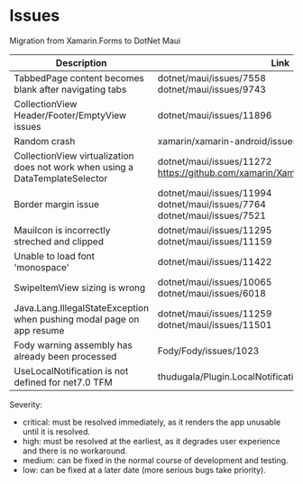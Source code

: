 # Issues

Migration from Xamarin.Forms to DotNet Maui

| Description | Link | Severity | Status | Repro |
| --- | --- | --- | --- | --- |
| TabbedPage content becomes blank after navigating tabs | dotnet/maui/issues/7558 <br /> dotnet/maui/issues/9743 | Critical | Open | [MauiAppTabbedPageBlank](MauiAppTabbedPageBlank) |
| CollectionView Header/Footer/EmptyView issues | dotnet/maui/issues/11896 | High | Open | [MauiAppCollectionViewHeaderOrEmpty](MauiAppCollectionViewHeaderOrEmpty) |
| Random crash | xamarin/xamarin-android/issues/7335 | High | Open | |
| CollectionView virtualization does not work when using a DataTemplateSelector | dotnet/maui/issues/11272 <br /> https://github.com/xamarin/Xamarin.Forms/issues/13045 | Medium | Open | [CollectionViewVirtualization](CollectionViewVirtualization) |
| Border margin issue | dotnet/maui/issues/11994 <br /> dotnet/maui/issues/7764 <br /> dotnet/maui/issues/7521 | Medium | Open | [MauiAppBorderMargin](MauiAppBorderMargin) |
| MauiIcon is incorrectly streched and clipped | dotnet/maui/issues/11295 <br /> dotnet/maui/issues/11159 | Low | Open | [MauiAppIconStretched](MauiAppIconStretched) |
| Unable to load font 'monospace' | dotnet/maui/issues/11422 | Low | Open | [MauiAppFontMonospace](MauiAppFontMonospace) |
| SwipeItemView sizing is wrong | dotnet/maui/issues/10065 <br /> dotnet/maui/issues/6018 | Low | Open | [MauiAppSwipeItemViewSizing](MauiAppSwipeItemViewSizing) |
| Java.Lang.IllegalStateException when pushing modal page on app resume | dotnet/maui/issues/11259 <br /> dotnet/maui/issues/11501 | Low | Open | [MauiAppExceptionOnResume](MauiAppExceptionOnResume) |
| Fody warning assembly has already been processed | Fody/Fody/issues/1023 | Low | Open | [MauiAppFodyAlreadyProcessed](MauiAppFodyAlreadyProcessed) |
| UseLocalNotification is not defined for net7.0 TFM | thudugala/Plugin.LocalNotification/issues/343 | Low | Open | [MauiAppLocalNotificationLib](MauiAppLocalNotificationLib) |

Severity:
- critical: must be resolved immediately, as it renders the app unusable until it is resolved.
- high: must be resolved at the earliest, as it degrades user experience and there is no workaround.
- medium: can be fixed in the normal course of development and testing.
- low:  can be fixed at a later date (more serious bugs take priority).
